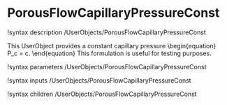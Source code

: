 # PorousFlowCapillaryPressureConst
!syntax description /UserObjects/PorousFlowCapillaryPressureConst

This UserObject provides a constant capillary pressure
\begin{equation}
  P_c = c.
\end{equation}
This formulation is useful for testing purposes.


!syntax parameters /UserObjects/PorousFlowCapillaryPressureConst

!syntax inputs /UserObjects/PorousFlowCapillaryPressureConst

!syntax children /UserObjects/PorousFlowCapillaryPressureConst
